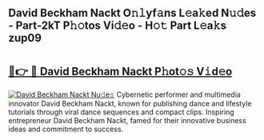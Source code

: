 ## David Beckham Nackt O𝚗𝚕yf𝚊ns L𝚎a𝚔ed N𝚞𝚍es - Part-2kT P𝚑𝚘tos Vi𝚍𝚎o - H𝚘𝚝 Part L𝚎a𝚔s zup09

# <h2><a href="http://kfa1z2.oniu.top/?m=David+Beckham+Nackt">🔗👉 🔴 David Beckham Nackt P𝚑ot𝚘𝚜 V𝚒d𝚎o</a></h2>

[![David Beckham Nackt Nu𝚍e𝚜](https://i.imgur.com/0qMVB7G.gif)](http://kfa1z2.oniu.top/?m=David+Beckham+Nackt)
Cybernetic performer and multimedia innovator David Beckham Nackt, known for publishing dance and lifestyle tutorials through viral dance sequences and compact clips. Inspiring entrepreneur David Beckham Nackt, famed for their innovative business ideas and commitment to success.  
